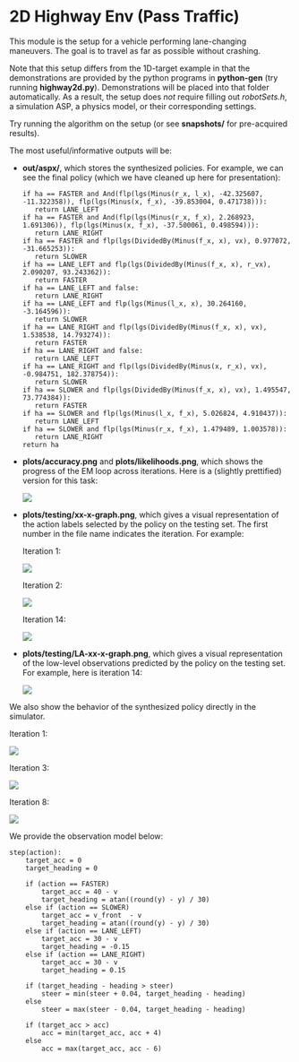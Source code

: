 # 2D Highway Env (Pass Traffic)
This module is the setup for a vehicle performing lane-changing maneuvers. The goal is to travel as far as possible without crashing.

Note that this setup differs from the 1D-target example in that the demonstrations are provided by the python programs in **python-gen** (try running **highway2d.py**). Demonstrations will be placed into that folder automatically. 
As a result, the setup does *not* require filling out *robotSets.h*, a simulation ASP, a physics model, or their corresponding settings.

Try running the algorithm on the setup (or see **snapshots/** for pre-acquired results).

The most useful/informative outputs will be:
- **out/aspx/**, which stores the synthesized policies. For example, we can see the final policy (which we have cleaned up here for presentation):
    ```
   if ha == FASTER and And(flp(lgs(Minus(r_x, l_x), -42.325607, -11.322358)), flp(lgs(Minus(x, f_x), -39.853004, 0.471738))):
       return LANE_LEFT
   if ha == FASTER and And(flp(lgs(Minus(r_x, f_x), 2.268923, 1.691306)), flp(lgs(Minus(x, f_x), -37.500061, 0.498594))):
       return LANE_RIGHT
   if ha == FASTER and flp(lgs(DividedBy(Minus(f_x, x), vx), 0.977072, -31.665253)):
       return SLOWER
   if ha == LANE_LEFT and flp(lgs(DividedBy(Minus(f_x, x), r_vx), 2.090207, 93.243362)):
       return FASTER
   if ha == LANE_LEFT and false:
       return LANE_RIGHT
   if ha == LANE_LEFT and flp(lgs(Minus(l_x, x), 30.264160, -3.164596)):
       return SLOWER
   if ha == LANE_RIGHT and flp(lgs(DividedBy(Minus(f_x, x), vx), 1.538538, 14.793274)):
       return FASTER
   if ha == LANE_RIGHT and false:
       return LANE_LEFT
   if ha == LANE_RIGHT and flp(lgs(DividedBy(Minus(x, r_x), vx), -0.984751, 182.378754)):
       return SLOWER
   if ha == SLOWER and flp(lgs(DividedBy(Minus(f_x, x), vx), 1.495547, 73.774384)):
       return FASTER
   if ha == SLOWER and flp(lgs(Minus(l_x, f_x), 5.026824, 4.910437)):
       return LANE_LEFT
   if ha == SLOWER and flp(lgs(Minus(r_x, f_x), 1.479489, 1.003578)):
       return LANE_RIGHT
   return ha
    ```

- **plots/accuracy.png** and **plots/likelihoods.png**, which shows the progress of the EM loop across iterations. Here is a (slightly prettified) version for this task:

    ![](../assets/PT_plots/accuracy-alt.png)

- **plots/testing/xx-x-graph.png**, which gives a visual representation of the action labels selected by the policy on the testing set. The first number in the file name indicates the iteration. For example:

    Iteration 1:

    ![](../assets/PT_plots/1-0-graph.png)

    Iteration 2:

    ![](../assets/PT_plots/2-0-graph.png)

    Iteration 14:

    ![](../assets/PT_plots/14-0-graph.png)
    
- **plots/testing/LA-xx-x-graph.png**, which gives a visual representation of the low-level observations predicted by the policy on the testing set. For example, here is iteration 14:

    ![](../assets/PT_plots/LA-14-0-graph.png)

We also show the behavior of the synthesized policy directly in the simulator.

Iteration 1:

![](../assets/PT_plots/asp_1.gif)

Iteration 3:

![](../assets/PT_plots/asp_3.gif)

Iteration 8:

![](../assets/PT_plots/asp_8.gif)

We provide the observation model below:
```
step(action):
    target_acc = 0
    target_heading = 0

    if (action == FASTER)
        target_acc = 40 - v
        target_heading = atan((round(y) - y) / 30)
    else if (action == SLOWER)
        target_acc = v_front  - v
        target_heading = atan((round(y) - y) / 30)
    else if (action == LANE_LEFT)
        target_acc = 30 - v
        target_heading = -0.15
    else if (action == LANE_RIGHT)
        target_acc = 30 - v
        target_heading = 0.15
    
    if (target_heading - heading > steer)
        steer = min(steer + 0.04, target_heading - heading)
    else 
        steer = max(steer - 0.04, target_heading - heading)

    if (target_acc > acc)
        acc = min(target_acc, acc + 4)
    else
        acc = max(target_acc, acc - 6)
``` 